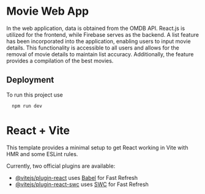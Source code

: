 
# Movie Web App

In the web application, data is obtained from the OMDB API. React.js is utilized for the frontend, while Firebase serves as the backend. A list feature has been incorporated into the application, enabling users to input movie details. This functionality is accessible to all users and allows for the removal of movie details to maintain list accuracy. Additionally, the feature provides a compilation of the best movies.

## Deployment

To run this project use

```bash
  npm run dev
```


# React + Vite

This template provides a minimal setup to get React working in Vite with HMR and some ESLint rules.

Currently, two official plugins are available:

- [@vitejs/plugin-react](https://github.com/vitejs/vite-plugin-react/blob/main/packages/plugin-react/README.md) uses [Babel](https://babeljs.io/) for Fast Refresh
- [@vitejs/plugin-react-swc](https://github.com/vitejs/vite-plugin-react-swc) uses [SWC](https://swc.rs/) for Fast Refresh
